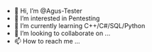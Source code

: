 - 👋 Hi, I’m @Agus-Tester
- 👀 I’m interested in Pentesting
- 🌱 I’m currently learning C++/C#/SQL/Python
- 💞️ I’m looking to collaborate on ...
- 📫 How to reach me ...

<!---
Agus-Tester/Agus-Tester is a ✨ special ✨ repository because its `README.md` (this file) appears on your GitHub profile.
You can click the Preview link to take a look at your changes.
--->
